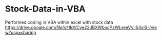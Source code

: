 # Stock-Data-in-VBA
Performed coding in VBA within excel with stock data
https://drive.google.com/file/d/1IdVCye22JBXWbocPzWLveeVvllS4olS-/view?usp=sharing
